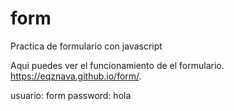 # form
Practica de formulario con javascript

Aqui puedes ver el funcionamiento de el formulario.
https://eqznava.github.io/form/.

usuario:
form
password:
hola
